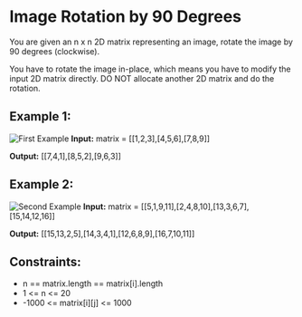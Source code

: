# Image Rotation by 90 Degrees

You are given an n x n 2D matrix representing an image, rotate the image by 90 degrees (clockwise).

You have to rotate the image in-place, which means you have to modify the input 2D matrix directly. DO NOT allocate another 2D matrix and do the rotation.

## Example 1:
![First Example](https://assets.leetcode.com/uploads/2020/08/28/mat1.jpg)
**Input:** 
matrix = [[1,2,3],[4,5,6],[7,8,9]]

**Output:**
[[7,4,1],[8,5,2],[9,6,3]]

## Example 2:
![Second Example](https://assets.leetcode.com/uploads/2020/08/28/mat2.jpg)
**Input:**
matrix = [[5,1,9,11],[2,4,8,10],[13,3,6,7],[15,14,12,16]]

**Output:**
[[15,13,2,5],[14,3,4,1],[12,6,8,9],[16,7,10,11]]

## Constraints:
- n == matrix.length == matrix[i].length
- 1 <= n <= 20
- -1000 <= matrix[i][j] <= 1000
